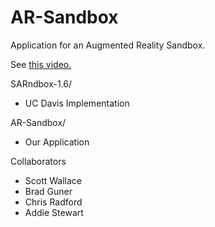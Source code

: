 # AR-Sandbox

Application for an Augmented Reality Sandbox.

See [this video.](https://www.youtube.com/watch?v=8Wnz_g3QA1A)

SARndbox-1.6/
* UC Davis Implementation

AR-Sandbox/
* Our Application 

Collaborators 
* Scott Wallace 
* Brad Guner
* Chris Radford
* Addie Stewart
